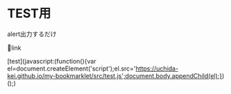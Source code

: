 # TEST用
alert出力するだけ

🔽link


[test](javascript:(function(){var el=document.createElement('script');el.src='https://uchida-kei.github.io/my-bookmarklet/src/test.js';document.body.appendChild(el);})();)
